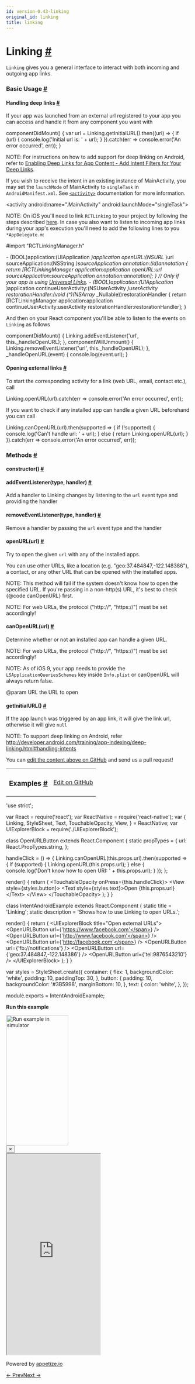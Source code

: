 ```yaml
---
id: version-0.43-linking
original_id: linking
title: linking
---
```

<a id="content"></a><h1><a class="anchor" name="linking"></a>Linking <a class="hash-link" href="docs/linking.html#linking">#</a></h1><div><div><p><code>Linking</code> gives you a general interface to interact with both incoming
and outgoing app links.</p><h3><a class="anchor" name="basic-usage"></a>Basic Usage <a class="hash-link" href="docs/linking.html#basic-usage">#</a></h3><h4><a class="anchor" name="handling-deep-links"></a>Handling deep links <a class="hash-link" href="docs/linking.html#handling-deep-links">#</a></h4><p>If your app was launched from an external url registered to your app you can
access and handle it from any component you want with</p><div class="prism language-javascript"><span class="token function">componentDidMount<span class="token punctuation">(</span></span><span class="token punctuation">)</span> <span class="token punctuation">{</span>
  <span class="token keyword">var</span> url <span class="token operator">=</span> Linking<span class="token punctuation">.</span><span class="token function">getInitialURL<span class="token punctuation">(</span></span><span class="token punctuation">)</span><span class="token punctuation">.</span><span class="token function">then<span class="token punctuation">(</span></span><span class="token punctuation">(</span>url<span class="token punctuation">)</span> <span class="token operator">=</span><span class="token operator">&gt;</span> <span class="token punctuation">{</span>
    <span class="token keyword">if</span> <span class="token punctuation">(</span>url<span class="token punctuation">)</span> <span class="token punctuation">{</span>
      console<span class="token punctuation">.</span><span class="token function">log<span class="token punctuation">(</span></span><span class="token string">'Initial url is: '</span> <span class="token operator">+</span> url<span class="token punctuation">)</span><span class="token punctuation">;</span>
    <span class="token punctuation">}</span>
  <span class="token punctuation">}</span><span class="token punctuation">)</span><span class="token punctuation">.</span><span class="token keyword">catch</span><span class="token punctuation">(</span>err <span class="token operator">=</span><span class="token operator">&gt;</span> console<span class="token punctuation">.</span><span class="token function">error<span class="token punctuation">(</span></span><span class="token string">'An error occurred'</span><span class="token punctuation">,</span> err<span class="token punctuation">)</span><span class="token punctuation">)</span><span class="token punctuation">;</span>
<span class="token punctuation">}</span></div><p>NOTE: For instructions on how to add support for deep linking on Android,
refer to <a href="http://developer.android.com/training/app-indexing/deep-linking.html#adding-filters" target="_blank">Enabling Deep Links for App Content - Add Intent Filters for Your Deep Links</a>.</p><p>If you wish to receive the intent in an existing instance of MainActivity,
you may set the <code>launchMode</code> of MainActivity to <code>singleTask</code> in
<code>AndroidManifest.xml</code>. See <a href="http://developer.android.com/guide/topics/manifest/activity-element.html" target="_blank"><code>&lt;activity&gt;</code></a>
documentation for more information.</p><div class="prism language-javascript">&lt;activity
  android<span class="token punctuation">:</span>name<span class="token operator">=</span><span class="token string">".MainActivity"</span>
  android<span class="token punctuation">:</span>launchMode<span class="token operator">=</span><span class="token string">"singleTask"</span><span class="token operator">&gt;</span></div><p>NOTE: On iOS you'll need to link <code>RCTLinking</code> to your project by following
the steps described <a href="docs/linking-libraries-ios.html#manual-linking" target="_blank">here</a>.
In case you also want to listen to incoming app links during your app's
execution you'll need to add the following lines to you <code>*AppDelegate.m</code>:</p><div class="prism language-javascript">#import <span class="token string">"RCTLinkingManager.h"</span>

<span class="token operator">-</span> <span class="token punctuation">(</span>BOOL<span class="token punctuation">)</span>application<span class="token punctuation">:</span><span class="token punctuation">(</span>UIApplication <span class="token operator">*</span><span class="token punctuation">)</span>application openURL<span class="token punctuation">:</span><span class="token punctuation">(</span>NSURL <span class="token operator">*</span><span class="token punctuation">)</span>url
  sourceApplication<span class="token punctuation">:</span><span class="token punctuation">(</span>NSString <span class="token operator">*</span><span class="token punctuation">)</span>sourceApplication annotation<span class="token punctuation">:</span><span class="token punctuation">(</span>id<span class="token punctuation">)</span>annotation
<span class="token punctuation">{</span>
  <span class="token keyword">return</span> <span class="token punctuation">[</span>RCTLinkingManager application<span class="token punctuation">:</span>application openURL<span class="token punctuation">:</span>url
                      sourceApplication<span class="token punctuation">:</span>sourceApplication annotation<span class="token punctuation">:</span>annotation<span class="token punctuation">]</span><span class="token punctuation">;</span>
<span class="token punctuation">}</span>
<span class="token comment" spellcheck="true">
// Only if your app is using [Universal Links](https://developer.apple.com/library/prerelease/ios/documentation/General/Conceptual/AppSearch/UniversalLinks.html).
</span><span class="token operator">-</span> <span class="token punctuation">(</span>BOOL<span class="token punctuation">)</span>application<span class="token punctuation">:</span><span class="token punctuation">(</span>UIApplication <span class="token operator">*</span><span class="token punctuation">)</span>application continueUserActivity<span class="token punctuation">:</span><span class="token punctuation">(</span>NSUserActivity <span class="token operator">*</span><span class="token punctuation">)</span>userActivity
 restorationHandler<span class="token punctuation">:</span><span class="token punctuation">(</span>void <span class="token punctuation">(</span><span class="token operator">^</span><span class="token punctuation">)</span><span class="token punctuation">(</span>NSArray <span class="token operator">*</span> _Nullable<span class="token punctuation">)</span><span class="token punctuation">)</span>restorationHandler
<span class="token punctuation">{</span>
 <span class="token keyword">return</span> <span class="token punctuation">[</span>RCTLinkingManager application<span class="token punctuation">:</span>application
                  continueUserActivity<span class="token punctuation">:</span>userActivity
                    restorationHandler<span class="token punctuation">:</span>restorationHandler<span class="token punctuation">]</span><span class="token punctuation">;</span>
<span class="token punctuation">}</span></div><p>And then on your React component you'll be able to listen to the events on
<code>Linking</code> as follows</p><div class="prism language-javascript"><span class="token function">componentDidMount<span class="token punctuation">(</span></span><span class="token punctuation">)</span> <span class="token punctuation">{</span>
  Linking<span class="token punctuation">.</span><span class="token function">addEventListener<span class="token punctuation">(</span></span><span class="token string">'url'</span><span class="token punctuation">,</span> <span class="token keyword">this</span><span class="token punctuation">.</span>_handleOpenURL<span class="token punctuation">)</span><span class="token punctuation">;</span>
<span class="token punctuation">}</span><span class="token punctuation">,</span>
<span class="token function">componentWillUnmount<span class="token punctuation">(</span></span><span class="token punctuation">)</span> <span class="token punctuation">{</span>
  Linking<span class="token punctuation">.</span><span class="token function">removeEventListener<span class="token punctuation">(</span></span><span class="token string">'url'</span><span class="token punctuation">,</span> <span class="token keyword">this</span><span class="token punctuation">.</span>_handleOpenURL<span class="token punctuation">)</span><span class="token punctuation">;</span>
<span class="token punctuation">}</span><span class="token punctuation">,</span>
<span class="token function">_handleOpenURL<span class="token punctuation">(</span></span>event<span class="token punctuation">)</span> <span class="token punctuation">{</span>
  console<span class="token punctuation">.</span><span class="token function">log<span class="token punctuation">(</span></span>event<span class="token punctuation">.</span>url<span class="token punctuation">)</span><span class="token punctuation">;</span>
<span class="token punctuation">}</span></div><h4><a class="anchor" name="opening-external-links"></a>Opening external links <a class="hash-link" href="docs/linking.html#opening-external-links">#</a></h4><p>To start the corresponding activity for a link (web URL, email, contact etc.), call</p><div class="prism language-javascript">Linking<span class="token punctuation">.</span><span class="token function">openURL<span class="token punctuation">(</span></span>url<span class="token punctuation">)</span><span class="token punctuation">.</span><span class="token keyword">catch</span><span class="token punctuation">(</span>err <span class="token operator">=</span><span class="token operator">&gt;</span> console<span class="token punctuation">.</span><span class="token function">error<span class="token punctuation">(</span></span><span class="token string">'An error occurred'</span><span class="token punctuation">,</span> err<span class="token punctuation">)</span><span class="token punctuation">)</span><span class="token punctuation">;</span></div><p>If you want to check if any installed app can handle a given URL beforehand you can call</p><div class="prism language-javascript">Linking<span class="token punctuation">.</span><span class="token function">canOpenURL<span class="token punctuation">(</span></span>url<span class="token punctuation">)</span><span class="token punctuation">.</span><span class="token function">then<span class="token punctuation">(</span></span>supported <span class="token operator">=</span><span class="token operator">&gt;</span> <span class="token punctuation">{</span>
  <span class="token keyword">if</span> <span class="token punctuation">(</span><span class="token operator">!</span>supported<span class="token punctuation">)</span> <span class="token punctuation">{</span>
    console<span class="token punctuation">.</span><span class="token function">log<span class="token punctuation">(</span></span><span class="token string">'Can\'t handle url: '</span> <span class="token operator">+</span> url<span class="token punctuation">)</span><span class="token punctuation">;</span>
  <span class="token punctuation">}</span> <span class="token keyword">else</span> <span class="token punctuation">{</span>
    <span class="token keyword">return</span> Linking<span class="token punctuation">.</span><span class="token function">openURL<span class="token punctuation">(</span></span>url<span class="token punctuation">)</span><span class="token punctuation">;</span>
  <span class="token punctuation">}</span>
<span class="token punctuation">}</span><span class="token punctuation">)</span><span class="token punctuation">.</span><span class="token keyword">catch</span><span class="token punctuation">(</span>err <span class="token operator">=</span><span class="token operator">&gt;</span> console<span class="token punctuation">.</span><span class="token function">error<span class="token punctuation">(</span></span><span class="token string">'An error occurred'</span><span class="token punctuation">,</span> err<span class="token punctuation">)</span><span class="token punctuation">)</span><span class="token punctuation">;</span></div></div><span><h3><a class="anchor" name="methods"></a>Methods <a class="hash-link" href="docs/linking.html#methods">#</a></h3><div class="props"><div class="prop"><h4 class="methodTitle"><a class="anchor" name="constructor"></a>constructor<span class="methodType">()</span> <a class="hash-link" href="docs/linking.html#constructor">#</a></h4></div><div class="prop"><h4 class="methodTitle"><a class="anchor" name="addeventlistener"></a>addEventListener<span class="methodType">(type, handler)</span> <a class="hash-link" href="docs/linking.html#addeventlistener">#</a></h4><div><p>Add a handler to Linking changes by listening to the <code>url</code> event type
and providing the handler</p></div></div><div class="prop"><h4 class="methodTitle"><a class="anchor" name="removeeventlistener"></a>removeEventListener<span class="methodType">(type, handler)</span> <a class="hash-link" href="docs/linking.html#removeeventlistener">#</a></h4><div><p>Remove a handler by passing the <code>url</code> event type and the handler</p></div></div><div class="prop"><h4 class="methodTitle"><a class="anchor" name="openurl"></a>openURL<span class="methodType">(url)</span> <a class="hash-link" href="docs/linking.html#openurl">#</a></h4><div><p>Try to open the given <code>url</code> with any of the installed apps.</p><p>You can use other URLs, like a location (e.g. "geo:37.484847,-122.148386"), a contact,
or any other URL that can be opened with the installed apps.</p><p>NOTE: This method will fail if the system doesn't know how to open the specified URL.
If you're passing in a non-http(s) URL, it's best to check {@code canOpenURL} first.</p><p>NOTE: For web URLs, the protocol ("http://", "https://") must be set accordingly!</p></div></div><div class="prop"><h4 class="methodTitle"><a class="anchor" name="canopenurl"></a>canOpenURL<span class="methodType">(url)</span> <a class="hash-link" href="docs/linking.html#canopenurl">#</a></h4><div><p>Determine whether or not an installed app can handle a given URL.</p><p>NOTE: For web URLs, the protocol ("http://", "https://") must be set accordingly!</p><p>NOTE: As of iOS 9, your app needs to provide the <code>LSApplicationQueriesSchemes</code> key
inside <code>Info.plist</code> or canOpenURL will always return false.</p><p>@param URL the URL to open</p></div></div><div class="prop"><h4 class="methodTitle"><a class="anchor" name="getinitialurl"></a>getInitialURL<span class="methodType">()</span> <a class="hash-link" href="docs/linking.html#getinitialurl">#</a></h4><div><p>If the app launch was triggered by an app link,
it will give the link url, otherwise it will give <code>null</code></p><p>NOTE: To support deep linking on Android, refer <a href="http://developer.android.com/training/app-indexing/deep-linking.html#handling-intents">http://developer.android.com/training/app-indexing/deep-linking.html#handling-intents</a></p></div></div></div></span></div><p class="edit-page-block">You can <a target="_blank" href="https://github.com/facebook/react-native/blob/master/Libraries/Linking/Linking.js">edit the content above on GitHub</a> and send us a pull request!</p><div><div><table width="100%"><tbody><tr><td><h3><a class="anchor" name="examples"></a>Examples <a class="hash-link" href="docs/linking.html#examples">#</a></h3></td><td style="text-align:right;"><a target="_blank" href="https://github.com/facebook/react-native/blob/master/Examples/UIExplorer/js/LinkingExample.js">Edit on GitHub</a></td></tr></tbody></table><div class="example-container"><div class="prism language-javascript"><span class="token string">'use strict'</span><span class="token punctuation">;</span>

<span class="token keyword">var</span> React <span class="token operator">=</span> <span class="token function">require<span class="token punctuation">(</span></span><span class="token string">'react'</span><span class="token punctuation">)</span><span class="token punctuation">;</span>
<span class="token keyword">var</span> ReactNative <span class="token operator">=</span> <span class="token function">require<span class="token punctuation">(</span></span><span class="token string">'react-native'</span><span class="token punctuation">)</span><span class="token punctuation">;</span>
<span class="token keyword">var</span> <span class="token punctuation">{</span>
  Linking<span class="token punctuation">,</span>
  StyleSheet<span class="token punctuation">,</span>
  Text<span class="token punctuation">,</span>
  TouchableOpacity<span class="token punctuation">,</span>
  View<span class="token punctuation">,</span>
<span class="token punctuation">}</span> <span class="token operator">=</span> ReactNative<span class="token punctuation">;</span>
<span class="token keyword">var</span> UIExplorerBlock <span class="token operator">=</span> <span class="token function">require<span class="token punctuation">(</span></span><span class="token string">'./UIExplorerBlock'</span><span class="token punctuation">)</span><span class="token punctuation">;</span>

class <span class="token class-name">OpenURLButton</span> extends <span class="token class-name">React<span class="token punctuation">.</span>Component</span> <span class="token punctuation">{</span>
  static propTypes <span class="token operator">=</span> <span class="token punctuation">{</span>
    url<span class="token punctuation">:</span> React<span class="token punctuation">.</span>PropTypes<span class="token punctuation">.</span>string<span class="token punctuation">,</span>
  <span class="token punctuation">}</span><span class="token punctuation">;</span>

  handleClick <span class="token operator">=</span> <span class="token punctuation">(</span><span class="token punctuation">)</span> <span class="token operator">=</span><span class="token operator">&gt;</span> <span class="token punctuation">{</span>
    Linking<span class="token punctuation">.</span><span class="token function">canOpenURL<span class="token punctuation">(</span></span><span class="token keyword">this</span><span class="token punctuation">.</span>props<span class="token punctuation">.</span>url<span class="token punctuation">)</span><span class="token punctuation">.</span><span class="token function">then<span class="token punctuation">(</span></span>supported <span class="token operator">=</span><span class="token operator">&gt;</span> <span class="token punctuation">{</span>
      <span class="token keyword">if</span> <span class="token punctuation">(</span>supported<span class="token punctuation">)</span> <span class="token punctuation">{</span>
        Linking<span class="token punctuation">.</span><span class="token function">openURL<span class="token punctuation">(</span></span><span class="token keyword">this</span><span class="token punctuation">.</span>props<span class="token punctuation">.</span>url<span class="token punctuation">)</span><span class="token punctuation">;</span>
      <span class="token punctuation">}</span> <span class="token keyword">else</span> <span class="token punctuation">{</span>
        console<span class="token punctuation">.</span><span class="token function">log<span class="token punctuation">(</span></span><span class="token string">'Don\'t know how to open URI: '</span> <span class="token operator">+</span> <span class="token keyword">this</span><span class="token punctuation">.</span>props<span class="token punctuation">.</span>url<span class="token punctuation">)</span><span class="token punctuation">;</span>
      <span class="token punctuation">}</span>
    <span class="token punctuation">}</span><span class="token punctuation">)</span><span class="token punctuation">;</span>
  <span class="token punctuation">}</span><span class="token punctuation">;</span>

  <span class="token function">render<span class="token punctuation">(</span></span><span class="token punctuation">)</span> <span class="token punctuation">{</span>
    <span class="token keyword">return</span> <span class="token punctuation">(</span>
      &lt;TouchableOpacity
        onPress<span class="token operator">=</span><span class="token punctuation">{</span><span class="token keyword">this</span><span class="token punctuation">.</span>handleClick<span class="token punctuation">}</span><span class="token operator">&gt;</span>
        &lt;View style<span class="token operator">=</span><span class="token punctuation">{</span>styles<span class="token punctuation">.</span>button<span class="token punctuation">}</span><span class="token operator">&gt;</span>
          &lt;Text style<span class="token operator">=</span><span class="token punctuation">{</span>styles<span class="token punctuation">.</span>text<span class="token punctuation">}</span><span class="token operator">&gt;</span>Open <span class="token punctuation">{</span><span class="token keyword">this</span><span class="token punctuation">.</span>props<span class="token punctuation">.</span>url<span class="token punctuation">}</span>&lt;<span class="token operator">/</span>Text<span class="token operator">&gt;</span>
        &lt;<span class="token operator">/</span>View<span class="token operator">&gt;</span>
      &lt;<span class="token operator">/</span>TouchableOpacity<span class="token operator">&gt;</span>
    <span class="token punctuation">)</span><span class="token punctuation">;</span>
  <span class="token punctuation">}</span>
<span class="token punctuation">}</span>

class <span class="token class-name">IntentAndroidExample</span> extends <span class="token class-name">React<span class="token punctuation">.</span>Component</span> <span class="token punctuation">{</span>
  static title <span class="token operator">=</span> <span class="token string">'Linking'</span><span class="token punctuation">;</span>
  static description <span class="token operator">=</span> <span class="token string">'Shows how to use Linking to open URLs.'</span><span class="token punctuation">;</span>

  <span class="token function">render<span class="token punctuation">(</span></span><span class="token punctuation">)</span> <span class="token punctuation">{</span>
    <span class="token keyword">return</span> <span class="token punctuation">(</span>
      &lt;UIExplorerBlock title<span class="token operator">=</span><span class="token string">"Open external URLs"</span><span class="token operator">&gt;</span>
        &lt;OpenURLButton url<span class="token operator">=</span><span class="token punctuation">{</span><span class="token string">'https://www.facebook.com'</span><span class="token punctuation">}</span> <span class="token operator">/</span><span class="token operator">&gt;</span>
        &lt;OpenURLButton url<span class="token operator">=</span><span class="token punctuation">{</span><span class="token string">'http://www.facebook.com'</span><span class="token punctuation">}</span> <span class="token operator">/</span><span class="token operator">&gt;</span>
        &lt;OpenURLButton url<span class="token operator">=</span><span class="token punctuation">{</span><span class="token string">'http://facebook.com'</span><span class="token punctuation">}</span> <span class="token operator">/</span><span class="token operator">&gt;</span>
        &lt;OpenURLButton url<span class="token operator">=</span><span class="token punctuation">{</span><span class="token string">'fb://notifications'</span><span class="token punctuation">}</span> <span class="token operator">/</span><span class="token operator">&gt;</span>
        &lt;OpenURLButton url<span class="token operator">=</span><span class="token punctuation">{</span><span class="token string">'geo:37.484847,-122.148386'</span><span class="token punctuation">}</span> <span class="token operator">/</span><span class="token operator">&gt;</span>
        &lt;OpenURLButton url<span class="token operator">=</span><span class="token punctuation">{</span><span class="token string">'tel:9876543210'</span><span class="token punctuation">}</span> <span class="token operator">/</span><span class="token operator">&gt;</span>
      &lt;<span class="token operator">/</span>UIExplorerBlock<span class="token operator">&gt;</span>
    <span class="token punctuation">)</span><span class="token punctuation">;</span>
  <span class="token punctuation">}</span>
<span class="token punctuation">}</span>

<span class="token keyword">var</span> styles <span class="token operator">=</span> StyleSheet<span class="token punctuation">.</span><span class="token function">create<span class="token punctuation">(</span></span><span class="token punctuation">{</span>
  container<span class="token punctuation">:</span> <span class="token punctuation">{</span>
    flex<span class="token punctuation">:</span> <span class="token number">1</span><span class="token punctuation">,</span>
    backgroundColor<span class="token punctuation">:</span> <span class="token string">'white'</span><span class="token punctuation">,</span>
    padding<span class="token punctuation">:</span> <span class="token number">10</span><span class="token punctuation">,</span>
    paddingTop<span class="token punctuation">:</span> <span class="token number">30</span><span class="token punctuation">,</span>
  <span class="token punctuation">}</span><span class="token punctuation">,</span>
  button<span class="token punctuation">:</span> <span class="token punctuation">{</span>
    padding<span class="token punctuation">:</span> <span class="token number">10</span><span class="token punctuation">,</span>
    backgroundColor<span class="token punctuation">:</span> <span class="token string">'#3B5998'</span><span class="token punctuation">,</span>
    marginBottom<span class="token punctuation">:</span> <span class="token number">10</span><span class="token punctuation">,</span>
  <span class="token punctuation">}</span><span class="token punctuation">,</span>
  text<span class="token punctuation">:</span> <span class="token punctuation">{</span>
    color<span class="token punctuation">:</span> <span class="token string">'white'</span><span class="token punctuation">,</span>
  <span class="token punctuation">}</span><span class="token punctuation">,</span>
<span class="token punctuation">}</span><span class="token punctuation">)</span><span class="token punctuation">;</span>

module<span class="token punctuation">.</span>exports <span class="token operator">=</span> IntentAndroidExample<span class="token punctuation">;</span></div><div class="embedded-simulator"><p><a class="modal-button-open"><strong>Run this example</strong></a></p><div class="modal-button-open modal-button-open-img"><img alt="Run example in simulator" width="170" height="356" src="img/uiexplorer_main_ios.png"></div><div><div class="modal"><div class="modal-content"><button class="modal-button-close">×</button><div class="center"><iframe class="simulator" src="https://appetize.io/embed/7vdfm9h3e6vuf4gfdm7r5rgc48?device=iphone6s&amp;scale=60&amp;autoplay=false&amp;orientation=portrait&amp;deviceColor=white&amp;params=%7B%22route%22%3A%22Linking%22%7D" width="256" height="550" scrolling="no"></iframe><p>Powered by <a target="_blank" href="https://appetize.io">appetize.io</a></p></div></div></div><div class="modal-backdrop"></div></div></div></div></div></div><div class="docs-prevnext"><a class="docs-prev" href="docs/layoutanimation.html#content">← Prev</a><a class="docs-next" href="docs/nativemethodsmixin.html#content">Next →</a></div>